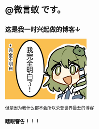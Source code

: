 # @微言蚁 です。
## 这是我一时兴起做的博客↓ 
 [![不要裂开](image/完全明白の早苗.png)](http://reclusant.top)

~~但是因为我什么都不会所以荣登世界最丑的博客~~

### 瞎眼警告！！！
